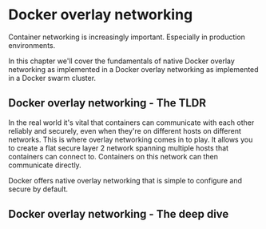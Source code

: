 # Docker overlay networking

Container networking is increasingly important. Especially in production environments.

In this chapter we'll cover the fundamentals of native Docker overlay networking as implemented in a Docker overlay networking as implemented in a Docker swarm cluster.

## Docker overlay networking - The TLDR

In the real world it's vital that containers can communicate with each other reliably and securely, even when they're on different hosts on different networks. This is where overlay networking comes in to play. It allows you to create a flat secure layer 2 network spanning multiple hosts that containers can connect to. Containers on this network can then communicate directly.

Docker offers native overlay networking that is simple to configure and secure by default.

## Docker overlay networking - The deep dive
